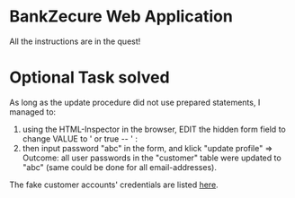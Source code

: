 # BankZecure Web Application

All the instructions are in the quest!

# Optional Task solved
As long as the update procedure did not use prepared statements, I managed to:
1) using the HTML-Inspector in the browser, EDIT the hidden form field to change VALUE to ' or true -- ' : 
    <input name="identifier" type="hidden" value="' or true -- '">
2) then input password "abc" in the form, and klick "update profile"
=> Outcome: all user passwords in the "customer" table were updated to "abc" (same could be done for all email-addresses).


The fake customer accounts' credentials are listed [here](https://github.com/WildCodeSchool/quest-springboot-sql-injection/blob/master/FakeAccountsCredentials.md).
